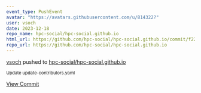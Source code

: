 ```yaml
---
event_type: PushEvent
avatar: "https://avatars.githubusercontent.com/u/814322?"
user: vsoch
date: 2023-12-18
repo_name: hpc-social/hpc-social.github.io
html_url: https://github.com/hpc-social/hpc-social.github.io/commit/f228486a5268ff60350991d0657027ce09036bc2
repo_url: https://github.com/hpc-social/hpc-social.github.io
---
```


<a href='https://github.com/vsoch' target='_blank'>vsoch</a> pushed to <a href='https://github.com/hpc-social/hpc-social.github.io' target='_blank'>hpc-social/hpc-social.github.io</a>

<small>Update update-contributors.yaml</small>

<a href='https://github.com/hpc-social/hpc-social.github.io/commit/f228486a5268ff60350991d0657027ce09036bc2' target='_blank'>View Commit</a>